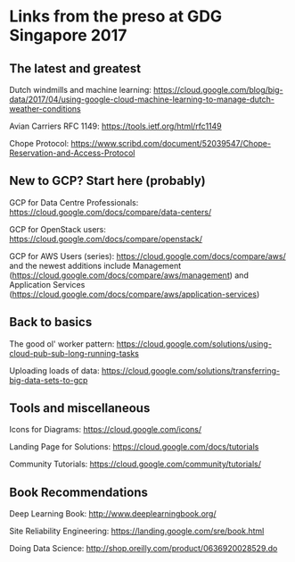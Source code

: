 # Links from the preso at GDG Singapore 2017

## The latest and greatest

Dutch windmills and machine learning: https://cloud.google.com/blog/big-data/2017/04/using-google-cloud-machine-learning-to-manage-dutch-weather-conditions

Avian Carriers RFC 1149: https://tools.ietf.org/html/rfc1149

Chope Protocol: https://www.scribd.com/document/52039547/Chope-Reservation-and-Access-Protocol

## New to GCP? Start here (probably)

GCP for Data Centre Professionals: https://cloud.google.com/docs/compare/data-centers/

GCP for OpenStack users: https://cloud.google.com/docs/compare/openstack/

GCP for AWS Users (series): https://cloud.google.com/docs/compare/aws/ and the newest additions include Management (https://cloud.google.com/docs/compare/aws/management) and Application Services (https://cloud.google.com/docs/compare/aws/application-services)

## Back to basics

The good ol' worker pattern: https://cloud.google.com/solutions/using-cloud-pub-sub-long-running-tasks

Uploading loads of data: https://cloud.google.com/solutions/transferring-big-data-sets-to-gcp

## Tools and miscellaneous

Icons for Diagrams: https://cloud.google.com/icons/

Landing Page for Solutions: https://cloud.google.com/docs/tutorials

Community Tutorials: https://cloud.google.com/community/tutorials/

## Book Recommendations

Deep Learning Book: http://www.deeplearningbook.org/

Site Reliability Engineering: https://landing.google.com/sre/book.html

Doing Data Science: http://shop.oreilly.com/product/0636920028529.do
